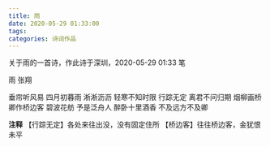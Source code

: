 ```yaml
---
title: 雨
date: 2020-05-29 01:33:00
tags:
categories: 诗词作品
---
```


关于雨的一首诗，作此诗于深圳，2020-05-29 01:33 笔

<!-- more -->

<p class="poem">
雨
张翔

垂帘听风易
四月初暮雨
淅淅沥沥
轻寒不知时限
行踪无定
离君不问归期
烟柳画桥
卿作桥边客
碧波花舫
予是泛舟人
醉卧十里酒香
不及远方不及卿

</p>

**注释**
【行踪无定】各处来往出没，没有固定住所
【桥边客】往往桥边客，金犹恨未平
